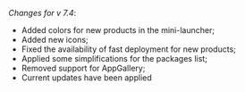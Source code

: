 _Changes for v 7.4_:
- Added colors for new products in the mini-launcher;
- Added new icons;
- Fixed the availability of fast deployment for new products;
- Applied some simplifications for the packages list;
- Removed support for AppGallery;
- Current updates have been applied
